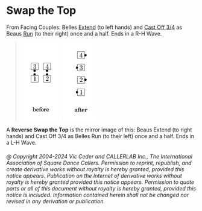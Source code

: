 
# Swap the Top

From Facing Couples: Belles [Extend](../b2/extend.md) (to left hands) and
[Cast Off 3/4](../ms/cast_off_three_quarters.md)
as Beaus [Run](../b2/run.md) (to their right)
once and a half. Ends in a R-H Wave.

> 
> ![alt](swap_the_top-1.png)
> ![alt](swap_the_top-2.png)
> 

A **Reverse Swap the Top** is the mirror image of this: Beaus
Extend (to right hands) and Cast Off 3/4 as Belles Run (to their
left) once and a half. Ends in a L-H Wave.

###### @ Copyright 2004-2024 Vic Ceder and CALLERLAB Inc., The International Association of Square Dance Callers. Permission to reprint, republish, and create derivative works without royalty is hereby granted, provided this notice appears. Publication on the Internet of derivative works without royalty is hereby granted provided this notice appears. Permission to quote parts or all of this document without royalty is hereby granted, provided this notice is included. Information contained herein shall not be changed nor revised in any derivation or publication.
